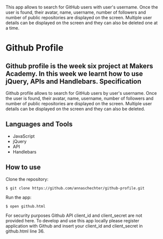 This app allows to search for GitHub users with user's username. 
Once the user is found, their avatar, name, username, number of followers and number of public repositories are displayed on the screen. 
Multiple user details can be displayed on the screen and they can also be deleted one at a time. 

Github Profile
=================
Github profile is the week six project at Makers Academy. In this week we learnt how to use jQuery, APIs and Handlebars.
Specification
-------------
Github profile allows to search for GitHub users by user's username. 
Once the user is found, their avatar, name, username, number of followers and number of public repositories are displayed on the screen. Multiple user details can be displayed on the screen and they can also be deleted. 

Languages and Tools
-------------------
* JavaScript
* jQuery
* API
* Handlebars

How to use
----------
Clone the repository:
```
$ git clone https://github.com/annaschechter/github-profile.git
```
Run the app:
```
$ open github.html
``` 
For security purposes Github API client_id and client_secret are not provided here. To develop and use this app locally please register application with Github and insert your client_id and client_secret in github.html line 36.